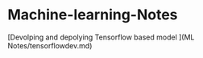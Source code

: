 # Machine-learning-Notes

[Devolping and depolying Tensorflow based model ](ML Notes/tensorflowdev.md)
